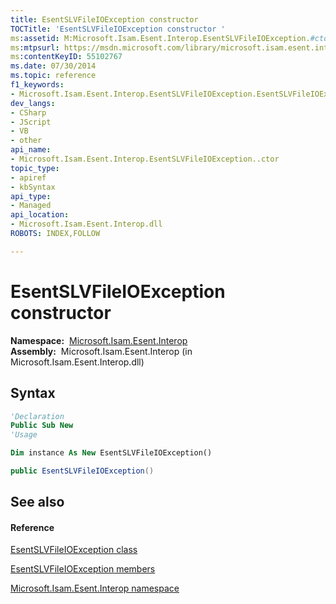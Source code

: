 ```yaml
---
title: EsentSLVFileIOException constructor 
TOCTitle: 'EsentSLVFileIOException constructor '
ms:assetid: M:Microsoft.Isam.Esent.Interop.EsentSLVFileIOException.#ctor
ms:mtpsurl: https://msdn.microsoft.com/library/microsoft.isam.esent.interop.esentslvfileioexception.esentslvfileioexception(v=EXCHG.10)
ms:contentKeyID: 55102767
ms.date: 07/30/2014
ms.topic: reference
f1_keywords:
- Microsoft.Isam.Esent.Interop.EsentSLVFileIOException.EsentSLVFileIOException
dev_langs:
- CSharp
- JScript
- VB
- other
api_name: 
- Microsoft.Isam.Esent.Interop.EsentSLVFileIOException..ctor
topic_type: 
- apiref
- kbSyntax
api_type: 
- Managed
api_location: 
- Microsoft.Isam.Esent.Interop.dll
ROBOTS: INDEX,FOLLOW

---
```


# EsentSLVFileIOException constructor

**Namespace:**  [Microsoft.Isam.Esent.Interop](hh596136\(v=exchg.10\).md)  
**Assembly:**  Microsoft.Isam.Esent.Interop (in Microsoft.Isam.Esent.Interop.dll)

## Syntax

``` vb
'Declaration
Public Sub New
'Usage

Dim instance As New EsentSLVFileIOException()
```

``` csharp
public EsentSLVFileIOException()
```

## See also

#### Reference

[EsentSLVFileIOException class](dn350696\(v=exchg.10\).md)

[EsentSLVFileIOException members](dn334774\(v=exchg.10\).md)

[Microsoft.Isam.Esent.Interop namespace](hh596136\(v=exchg.10\).md)

